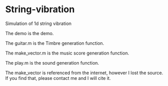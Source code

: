 # String-vibration
 Simulation of 1d string vibration

The demo is the demo.

The guitar.m is the Timbre generation function.

The make_vector.m is the music score generation function.

The play.m is the sound generation function.


The make_vector is referenced from the internet, however I lost the source. If you find that, please contact me and I will cite it.
